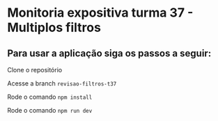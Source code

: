 # Monitoria expositiva turma 37 - Multiplos filtros

## Para usar a aplicação siga os passos a seguir:

Clone o repositório

Acesse a branch ```revisao-filtros-t37```

Rode o comando ```npm install```

Rode o comando ```npm run dev```
